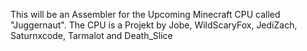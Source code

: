 This will be an Assembler for the Upcoming Minecraft CPU called "Juggernaut".
The CPU is a Projekt by Jobe, WildScaryFox, JediZach, Saturnxcode, Tarmalot and Death_Slice
